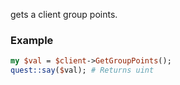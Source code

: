 gets a client group points.
### Example

```perl
my $val = $client->GetGroupPoints();
quest::say($val); # Returns uint
```